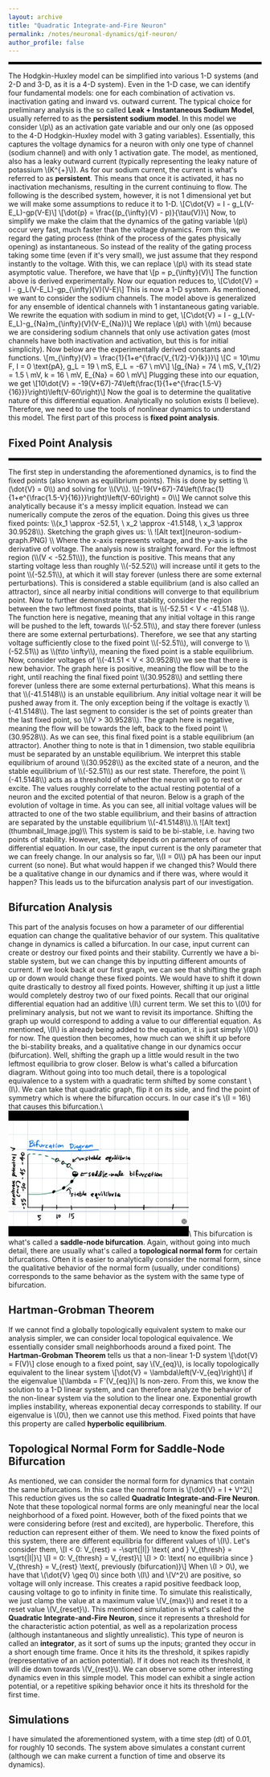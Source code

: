```yaml
---
layout: archive
title: "Quadratic Integrate-and-Fire Neuron"
permalink: /notes/neuronal-dynamics/qif-neuron/
author_profile: false
--- 
```

<hr style="border: 2px solid black;">

The Hodgkin-Huxley model can be simplified into various 1-D systems (and 2-D and 3-D, as it is a 4-D system). Even in the 1-D case, we can identify four fundamental models: one for each combination of activation vs. inactivation gating and inward vs. outward current. The typical choice for preliminary analysis is the so called **Leak + Instantaneous Sodium Model**, usually referred to as the **persistent sodium model**. In this model we consider \\(p\\) as an activation gate variable and our only one (as opposed to the 4-D Hodgkin-Huxley model with 3 gating variables). Essentially, this captures the voltage dynamics for a neuron with only one type of channel (sodium channel) and with only 1 activation gate. The model, as mentioned, also has a leaky outward current (typically representing the leaky nature of potassium \\(K^{+}\\)). As for our sodium current, the current is what's referred to as **persistent**. This means that once it is activated, it has no inactivation mechanisms,  resulting in the current continuing to flow. The following is the described system, however, it is not 1 dimensional yet but we will make some assumptions to reduce it to 1-D.
\\[C\dot{V} = I - g_L(V-E_L)-gp(V-E)\\]
\\[\dot{p} = \frac{(p_{\infty}(V) - p)}{\tau(V)}\\]
Now, to simplify we make the claim that the dynamics of the gating variable \\(p\\) occur very fast, much faster than the voltage dynamics. From this, we regard the gating process (think of the process of the gates physically opening) as instantaneous. So instead of the reality of the gating process taking some time (even if it's very small), we just assume that they respond instantly to the voltage. With this, we can replace \\(p\\) with its stead state asymptotic value. Therefore, we have that 
\\[p = p_{\infty}(V)\\]
The function above is derived experimentally. Now our equation reduces to,
\\[C\dot{V} = I - g_L(V-E_L)-gp_{\infty}(V)(V-E)\\]
This is now a 1-D system. As mentioned, we want to consider the sodium channels. The model above is generalized for any ensemble of identical channels with 1 instantaneous gating variable. We rewrite the equation with sodium in mind to get,
\\[C\dot{V} = I - g_L(V-E_L)-g_{Na}m_{\infty}(V)(V-E_{Na})\\]
We replace \\(p\\) with \\(m\\) because we are considering sodium channels that only use activation gates (most channels have both inactivation and activation, but this is for initial simplicity). Now below are the experimentally derived constants and functions.
\\[m_{\infty}(V) = \frac{1}{1+e^{\frac{V_{1/2}-V}{k}}}\\]
\\[C = 10\mu F, I = 0 \text{pA}, g_L = 19 \ mS, E_L = -67 \ mV\\]
\\[g_{Na} = 74 \ mS, V_{1/2} = 1.5 \ mV, k = 16 \ mV, E_{Na} = 60 \ mV\\]
Plugging these into our equation, we get
\\[10\dot{V} = -19(V+67)-74\left(\frac{1}{1+e^{\frac{1.5-V}{16}}}\right)\left(V-60\right)\\]
Now the goal is to determine the qualitative nature of this differential equation. Analytically no solution exists (I believe). Therefore, we need to use the tools of nonlinear dynamics to understand this model. The first part of this process is **fixed point analysis**. 
## Fixed Point Analysis
<hr style="border: 2px solid black;">
The first step in understanding the aforementioned dynamics, is to find the fixed points (also known as equilibrium points). This is done by setting \\(\dot{V} = 0\\) and solving for \\(V\\). 
\\[-19(V+67)-74\left(\frac{1}{1+e^{\frac{1.5-V}{16}}}\right)\left(V-60\right) = 0\\]
We cannot solve this analytically because it's a messy implicit equation. Instead we can numerically compute the zeros of the equation. Doing this gives us three fixed points: \\(x_1 \approx -52.51, \ x_2 \approx -41.5148, \ x_3 \approx 30.9528\\). Sketching the graph gives us:
\\
![Alt text](neuron-sodium-graph.PNG)
\\
Where the x-axis represents voltage, and the y-axis is the derivative of voltage. The analysis now is straight forward. For the leftmost region (\\(V < -52.51\\)), the function is positive. This means that any starting voltage less than roughly \\(-52.52\\) will increase until it gets to the point \\(-52.51\\), at which it will stay forever (unless there are some external perturbations). This is considered a stable equilibrium (and is also called an attractor), since all nearby initial conditions will converge to that equilibrium point. Now to further demonstrate that stability, consider the region between the two leftmost fixed points, that is \\(-52.51 < V < -41.5148 \\). The function here is negative, meaning that any initial voltage in this range will be pushed to the left, towards \\(-52.51\\), and stay there forever (unless there are some external perturbations). Therefore, we see that any starting voltage sufficiently close to the fixed point \\(-52.51\\), will converge to \\(-52.51\\) as \\(t\to \infty\\), meaning the fixed point is a stable equilibrium. Now, consider voltages of \\(-41.51 < V < 30.9528\\) we see that there is new behavior. The graph here is positive, meaning the flow will be to the right, until reaching the final fixed point \\(30.9528\\) and settling there forever (unless there are some external perturbations). What this means is that \\(-41.5148\\) is an unstable equilibrium. Any initial voltage near it will be pushed away from it. The only exception being if the voltage is exactly \\(-41.5148\\). The last segment to consider is the set of points greater than the last fixed point, so \\(V > 30.9528\\). The graph here is negative, meaning the flow will be towards the left, back to the fixed point \\(30.9528\\). As we can see, this final fixed point is a stable equilibrium (an attractor). Another thing to note is that in 1 dimension, two stable equilibria must be separated by an unstable equilibrium. We interpret this stable equilibrium of around \\(30.9528\\) as the excited state of a neuron, and the stable equilibrium of \\(-52.51\\) as our rest state. Therefore, the point \\(-41.5148\\) acts as a threshold of whether the neuron will go to rest or excite. The values roughly correlate to the actual resting potential of a neuron and the excited potential of that neuron. Below is a graph of the evolution of voltage in time. As you can see, all initial voltage values will be attracted to one of the two stable equilibrium, and their basins of attraction are separated by the unstable equilibrium \\(-41.5148\\).\\
![Alt text](thumbnail_Image.jpg)\\
This system is said to be bi-stable, i.e. having two points of stability. However, stability depends on parameters of our differential equation. In our case, the input current is the only parameter that we can freely change. In our analysis so far, \\(I = 0\\) pA has been our input current (so none). But what would happen if we changed this? Would there be a qualitative change in our dynamics and if there was, where would it happen? This leads us to the bifurcation analysis part of our investigation.

## Bifurcation Analysis
This part of the analysis focuses on how a parameter of our differential equation can change the qualitative behavior of our system. This qualitative change in dynamics is called a bifurcation. In our case, input current can create or destroy our fixed points and their stability. Currently we have a bi-stable system, but we can change this by inputting different amounts of current. If we look back at our first graph, we can see that shifting the graph up or down would change these fixed points. We would have to shift it down quite drastically to destroy all fixed points. However, shifting it up just a little would completely destroy two of our fixed points. Recall that our original differential equation had an additive \\(I\\) current term. We set this to \\(0\\) for preliminary analysis, but not we want to revisit its importance. Shifting the graph up would correspond to adding a value to our differential equation. As mentioned, \\(I\\) is already being added to the equation, it is just simply \\(0\\) for now. The question then becomes, how much can we shift it up before the bi-stability breaks, and a qualitative change in our dynamics occur (bifurcation). Well, shifting the graph up a little would result in the two leftmost equilibria to grow closer. Below is what's called a bifurcation diagram. Without going into too much detail, there is a topological equivalence to a system with a quadratic term shifted by some constant \\(I\\). We can take that quadratic graph, flip it on its side, and find the point of symmetry which is where the bifurcation occurs. In our case it's \\(I = 16\\) that causes this bifurcation.\\
![Alt text](thumbnail_IMG_0002.jpg)\\
This bifurcation is what's called a **saddle-node bifurcation**. Again, without going into much detail, there are usually what's called a **topological normal form** for certain bifurcations. Often it is easier to analytically consider the normal form, since the qualitative behavior of the normal form (usually, under conditions) corresponds to the same behavior as the system with the same type of bifurcation.

## Hartman-Grobman Theorem
If we cannot find a globally topologically equivalent system to make our analysis simpler, we can consider local topological equivalence. We essentially consider small neighborhoods around a fixed point. The **Hartman-Grobman Theorem** tells us that a non-linear 1-D system 
\\[\dot{V} = F(V)\\]
close enough to a fixed point, say \\(V_{eq}\\), is locally topologically equivalent to the linear system
\\[\dot{V} = \lambda\left(V-V_{eq}\right)\\]
if the eigenvalue
\\[\lambda = F'(V_{eq})\\]
Is non-zero. From this, we know the solution to a 1-D linear system, and can therefore analyze the behavior of the non-linear system via the solution to the linear one. Exponential growth implies instability, whereas exponential decay corresponds to stability. If our eigenvalue is \\(0\\), then we cannot use this method. Fixed points that have this property are called **hyperbolic equilibrium**. 

## Topological Normal Form for Saddle-Node Bifurcation
As mentioned, we can consider the normal form for dynamics that contain the same bifurcations. In this case the normal form is
\\[\dot{V} = I + V^2\\]
This reduction gives us the so called **Quadratic Integrate-and-Fire Neuron**. Note that these topological normal forms are only meaningful near the local neighborhood of a fixed point. However, both of the fixed points that we were considering before (rest and excited), are hyperbolic. Therefore, this reduction can represent either of them. We need to know the fixed points of this system, there are different equilibria for different values of \\(I\\). Let's consider them,
\\[I < 0: V_{rest} = -\sqrt{|I|} \text{ and } V_{thresh} = \sqrt{|I|}\\]
\\[I = 0: V_{thresh} = V_{rest}\\]
\\[I > 0: \text{ no equilibria since } V_{thresh} = V_{rest} \text{, previously (bifurcation)}\\]
When \\(I > 0\\), we have that \\(\dot{V} \geq 0\\) since both \\(I\\) and \\(V^2\\) are positive, so voltage will only increase. This creates a rapid positive feedback loop, causing voltage to go to infinity in finite time. To simulate this realistically, we just clamp the value at a maximum value \\(V_{max}\\) and reset it to a reset value \\(V_{reset}\\). This mentioned simulation is what's called the **Quadratic Integrate-and-Fire Neuron**, since it represents a threshold for the characteristic action potential, as well as a repolarization process (although instantaneous and slightly unrealistic). This type of neuron is called an **integrator**, as it sort of sums up the inputs; granted they occur in a short enough time frame. Once it hits its the threshold, it spikes rapidly (representative of an action potential). If it does not reach its threshold, it will die down towards \\(V_{rest}\\). We can observe some other interesting dynamics even in this simple model. This model can exhibit a single action potential, or a repetitive spiking behavior once it hits its threshold for the first time. 

## Simulations
I have simulated the aforementioned system, with a time step (dt) of 0.01, for roughly 10 seconds. The system above simulates a constant current (although we can make current a function of time and observe its dynamics).





